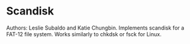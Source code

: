 # Scandisk
Authors: Leslie Subaldo and Katie Chungbin. 
Implements scandisk for a FAT-12 file system. Works similarly to chkdsk or fsck for Linux.
